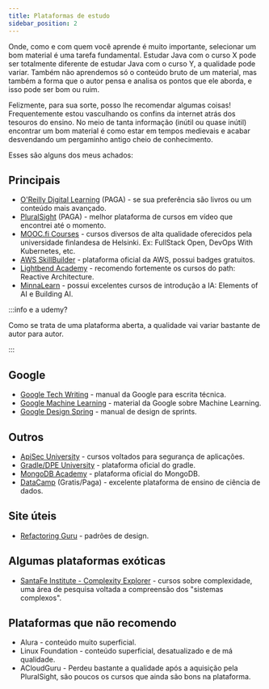```yaml
---
title: Plataformas de estudo
sidebar_position: 2
---
```


Onde, como e com quem você aprende é muito importante, selecionar um bom material é uma tarefa fundamental. 
Estudar Java com o curso X pode ser totalmente diferente de estudar Java com o curso Y, a qualidade pode variar. 
Também não aprendemos só o conteúdo bruto de um material, mas também a forma que o autor pensa e analisa
os pontos que ele aborda, e isso pode ser bom ou ruim.

Felizmente, para sua sorte, posso lhe recomendar algumas coisas! Frequentemente estou vasculhando os confins da 
internet atrás dos tesouros do ensino. No meio de tanta informação (inútil ou quase inútil) encontrar um bom material 
é como estar em tempos medievais e acabar desvendando um pergaminho antigo cheio de conhecimento.

Esses são alguns dos meus achados:

## Principais

- [O'Reilly Digital Learning](https://learning.oreilly.com/) (PAGA) - se sua preferência são livros ou um conteúdo mais avançado.
- [PluralSight](https://www.pluralsight.com/) (PAGA) - melhor plataforma de cursos em vídeo que encontrei até o momento.
- [MOOC.fi Courses](https://mooc.fi/en) - cursos diversos de alta qualidade oferecidos pela universidade finlandesa de Helsinki. Ex: FullStack Open, DevOps With Kubernetes, etc.
- [AWS SkillBuilder](https://skillbuilder.aws/) - plataforma oficial da AWS, possui badges gratuitos.
- [Lightbend Academy](https://akkademy.akka.io/learn) - recomendo fortemente os cursos do path: Reactive Architecture.
- [MinnaLearn](https://courses.minnalearn.com/?show=individuals) - possui excelentes cursos de introdução a IA: Elements of AI e Building AI.

:::info e a udemy?

Como se trata de uma plataforma aberta, a qualidade vai variar bastante de autor para autor.

:::

## Google

- [Google Tech Writing](https://developers.google.com/tech-writing) - manual da Google para escrita técnica.
- [Google Machine Learning](https://developers.google.com/machine-learning) - material da Google sobre Machine Learning.
- [Google Design Spring](https://designsprintkit.withgoogle.com/) - manual de design de sprints.

## Outros

- [ApiSec University](https://www.apisecuniversity.com/#courses) - cursos voltados para segurança de aplicações.
- [Gradle/DPE University](https://dpeuniversity.gradle.com/app) - plataforma oficial do gradle.
- [MongoDB Academy](https://learn.mongodb.com/) - plataforma oficial do MongoDB.
- [DataCamp](https://www.datacamp.com/) (Gratis/Paga) - excelente plataforma de ensino de ciência de dados.

## Site úteis

- [Refactoring Guru](https://refactoring.guru/) - padrões de design.

## Algumas plataformas exóticas

- [SantaFe Institute - Complexity Explorer](https://www.complexityexplorer.org/) - cursos sobre complexidade, uma área de pesquisa voltada 
a compreensão dos "sistemas complexos".

## Plataformas que não recomendo

- Alura - conteúdo muito superficial.
- Linux Foundation - conteúdo superficial, desatualizado e de má qualidade.
- ACloudGuru - Perdeu bastante a qualidade após a aquisição pela PluralSight, são poucos os cursos
  que ainda são bons na plataforma.

